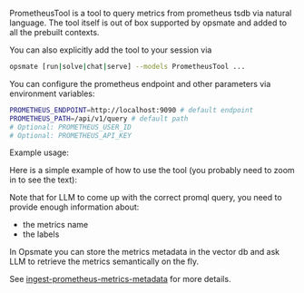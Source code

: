 PrometheusTool is a tool to query metrics from prometheus tsdb via natural language. The tool itself is out of box supported by opsmate and added to all the prebuilt contexts.

You can also explicitly add the tool to your session via

```bash
opsmate [run|solve|chat|serve] --models PrometheusTool ...
```

You can configure the prometheus endpoint and other parameters via environment variables:

```bash
PROMETHEUS_ENDPOINT=http://localhost:9090 # default endpoint
PROMETHEUS_PATH=/api/v1/query # default path
# Optional: PROMETHEUS_USER_ID
# Optional: PROMETHEUS_API_KEY
```

Example usage:

Here is a simple example of how to use the tool (you probably need to zoom in to see the text):

<script
  src="https://asciinema.org/a/715257.js"
  id="asciicast-715257"
  async="true"
  data-theme="solarized-dark"
  data-speed="2"
  data-loop=true
  data-autoplay=true
  data-rows="60"
></script>

Note that for LLM to come up with the correct promql query, you need to provide enough information about:

- the metrics name
- the labels

In Opsmate you can store the metrics metadata in the vector db and ask LLM to retrieve the metrics semantically on the fly.

See [ingest-prometheus-metrics-metadata](../CLI/ingest-prometheus-metrics-metadata.md) for more details.
